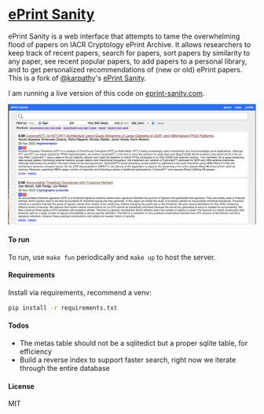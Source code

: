 
# [ePrint Sanity](https://eprint-sanity.com)

ePrint Sanity is a web interface that attempts to tame the overwhelming flood of papers on IACR Cryptology ePrint Archive. It allows researchers to keep track of recent papers, search for papers, sort papers by similarity to any paper, see recent popular papers, to add papers to a personal library, and to get personalized recommendations of (new or old) ePrint papers. This is a fork of [@karpathy](https://twitter.com/karpathy)'s [ePrint Sanity](https://arxiv-sanity-lite.com).

I am running a live version of this code on [eprint-sanity.com](eprint-sanity.com).

![Screenshot](screenshot.png)

#### To run

To run, use `make fun` periodically and `make up` to host the server.

#### Requirements

 Install via requirements, recommend a venv:

 ```bash
 pip install -r requirements.txt
 ```

#### Todos

- The metas table should not be a sqlitedict but a proper sqlite table, for efficiency
- Build a reverse index to support faster search, right now we iterate through the entire database

#### License

MIT
